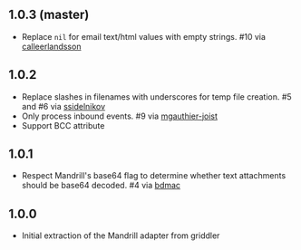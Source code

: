 ## 1.0.3 (master)
* Replace `nil` for email text/html values with empty strings. #10 via [calleerlandsson](https://github.com/calleerlandsson)

## 1.0.2
* Replace slashes in filenames with underscores for temp file creation. #5 and
  #6 via [ssidelnikov](https://github.com/ssidelnikov)
* Only process inbound events. #9 via [mgauthier-joist](https://github.com/mgauthier-joist)
* Support BCC attribute

## 1.0.1
* Respect Mandrill's base64 flag to determine whether text attachments should be
  base64 decoded. #4 via [bdmac](https://github.com/bdmac)

## 1.0.0
* Initial extraction of the Mandrill adapter from griddler
